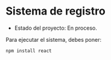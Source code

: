 <h1>Sistema de registro</h1>

- Estado del proyecto: En proceso.

Para ejecutar el sistema, debes poner:

```npm install react```
